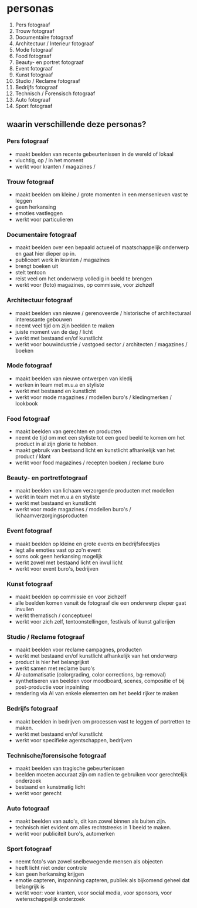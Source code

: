 # personas

1. Pers fotograaf
2. Trouw fotograaf
3. Documentaire fotograaf
4. Architectuur / Interieur fotograaf
5. Mode fotograaf
6. Food fotograaf
7. Beauty- en portret fotograaf
8. Event fotograaf
9. Kunst fotograaf
10. Studio / Reclame fotograaf
11. Bedrijfs fotograaf
12. Technisch / Forensisch fotograaf
13. Auto fotograaf
14. Sport fotograaf


## waarin verschillende deze personas?

### Pers fotograaf

- maakt beelden van recente gebeurtenissen in de wereld of lokaal
- vluchtig, op / in het moment
- werkt voor kranten / magazines /


### Trouw fotograaf

- maakt beelden om kleine / grote momenten in een mensenleven vast te leggen
- geen herkansing
- emoties vastleggen
- werkt voor particulieren


### Documentaire fotograaf

- maakt beelden over een bepaald actueel of maatschappelijk onderwerp en gaat hier dieper op in.
- publiceert werk in kranten / magazines
- brengt boeken uit
- stelt tentoon
- reist veel om het onderwerp volledig in beeld te brengen
- werkt voor (foto) magazines, op commissie, voor zichzelf


### Architectuur fotograaf

- maakt beelden van nieuwe / gerenoveerde / historische of architecturaal interessante gebouwen
- neemt veel tijd om zijn beelden te maken
- juiste moment van de dag / licht
- werkt met bestaand en/of kunstlicht
- werkt voor bouwindustrie / vastgoed sector / architecten / magazines / boeken


### Mode fotograaf

- maakt beelden van nieuwe ontwerpen van kledij
- werken in team met m.u.a en styliste
- werkt met bestaand en kunstlicht
- werkt voor mode magazines / modellen buro's / kledingmerken / lookbook


### Food fotograaf

- maakt beelden van gerechten en producten
- neemt de tijd om met een styliste tot een goed beeld te komen om het product in al zijn glorie te hebben.
- maakt gebruik van bestaand licht en kunstlicht afhankelijk van het product / klant
- werkt voor food magazines / recepten boeken / reclame buro


### Beauty- en portretfotograaf

- maakt beelden van lichaam verzorgende producten met modellen
- werkt in team met m.u.a en styliste
- werkt met bestaand en kunstlicht
- werkt voor mode magazines / modellen buro's / lichaamverzorgingsproducten


### Event fotograaf

- maakt beelden op kleine en grote events en bedrijfsfeestjes
- legt alle emoties vast op zo'n event
- soms ook geen herkansing mogelijk
- werkt zowel met bestaand licht en invul licht
- werkt voor event buro's, bedrijven


### Kunst fotograaf

- maakt beelden op commissie en voor zichzelf
- alle beelden komen vanuit de fotograaf die een onderwerp dieper gaat invullen
- werkt thematisch / conceptueel
- werkt voor zich zelf, tentoonstellingen, festivals of kunst gallerijen


### Studio / Reclame fotograaf

- maakt beelden voor reclame campagnes, producten
- werkt met bestaand en/of kunstlicht afhankelijk van het onderwerp
- product is hier het belangrijkst
- werkt samen met reclame buro's
- AI-automatisatie (colorgrading, color corrections, bg-removal)
- synthetiseren van beelden voor moodboard, scenes, compositie of bij post-productie voor inpainting
- rendering via AI van enkele elementen om het beeld rijker te maken


### Bedrijfs fotograaf

- maakt beelden in bedrijven om processen vast te leggen of portretten te maken.
- werkt met bestaand en/of kunstlicht
- werkt voor specifieke agentschappen, bedrijven


### Technische/forensische fotograaf

- maakt beelden van tragische gebeurtenissen
- beelden moeten accuraat zijn om nadien te gebruiken voor gerechtelijk onderzoek
- bestaand en kunstmatig licht
- werkt voor gerecht


### Auto fotograaf

- maakt beelden van auto's, dit kan zowel binnen als buiten zijn.
- technisch niet evident om alles rechtstreeks in 1 beeld te maken.
- werkt voor publiciteit buro's, automerken


### Sport fotograaf

- neemt foto's van zowel snelbewegende mensen als objecten
- heeft licht niet onder controle
- kan geen herkansing krijgen
- emotie capteren, inspanning capteren, publiek als bijkomend geheel dat belangrijk is
- werkt voor: voor kranten, voor social media, voor sponsors, voor wetenschappelijk onderzoek
